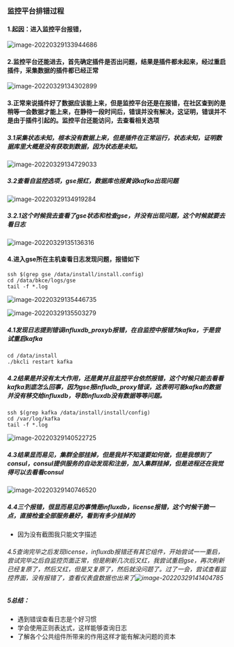 ### 监控平台排错过程

#### 1.起因：进入监控平台报错，

![image-20220329133944686](http://xwyhhhh1.test.upcdn.net/image-20220329133944686.png)



#### 2.监控平台还能进去，首先确定插件是否出问题，结果是插件都未起来，经过重启插件，采集数据的插件都已经正常

![image-20220329134302899](http://xwyhhhh1.test.upcdn.net/image-20220329134302899.png)

#### 3.正常来说插件好了数据应该能上来，但是监控平台还是在报错，在社区查到的是稍等一会数据才能上来，在静待一段时间后，错误并没有解决，这证明，错误并不是由于插件引起的。监控平台还能访问，去查看相关选项

##### 3.1采集状态未知，根本没有数据上来，但是插件在正常运行，状态未知，证明数据库里大概是没有获取到数据，因为状态是未知。

![image-20220329134729033](http://xwyhhhh1.test.upcdn.net/image-20220329134729033.png)

##### 3.2查看自监控选项，gse报红，数据库也报黄说kafka出现问题

![image-20220329134919284](http://xwyhhhh1.test.upcdn.net/image-20220329134919284.png)

##### 3.2.1这个时候我去查看了gse状态和检查gse，并没有出现问题，这个时候就要去看日志

![image-20220329135136316](http://xwyhhhh1.test.upcdn.net/image-20220329135136316.png)

#### 4.进入gse所在主机查看日志发现问题，报错如下

```shell
ssh $(grep gse /data/install/install.config)
cd /data/bkce/logs/gse
tail -f *.log
```

![image-20220329135446735](http://xwyhhhh1.test.upcdn.net/image-20220329135446735.png)

![image-20220329135503279](http://xwyhhhh1.test.upcdn.net/image-20220329135503279.png)

##### 4.1发现日志提到错误influxdb_proxyb报错，在自监控中报错为kafka，于是尝试重启kafka

```shell
cd /data/install
./bkcli restart kafka
```

##### 4.2结果是并没有太大作用，还是黄并且监控平台依然报错，这个时候只能去看看kafka到底怎么回事，因为gse报infludb_proxy错误，这表明可能kafka的数据并没有移交给influxdb，导致influxdb没有数据等等问题。

```shell
ssh $(grep kafka /data/install/install/config)
cd /var/log/kafka
tail -f *.log
```

![image-20220329140522725](http://xwyhhhh1.test.upcdn.net/image-20220329140522725.png)

##### 4.3结果显而易见，集群全部挂掉，但是我并不知道要如何做，但是我想到了consul，consul提供服务的自动发现和注册，加入集群挂掉，但是进程还在我觉得可以去看看consul

![image-20220329140746520](http://xwyhhhh1.test.upcdn.net/image-20220329140746520.png)

##### 4.4三个报错，很显而易见的事情是influxdb，license报错，这个时候干脆一点，直接检查全部服务最好，看到有多少挂掉的

- 因为没有截图我只能文字描述

###### 4.5查询完毕之后发现license，influxdb报错还有其它组件，开始尝试一一重启，尝试完毕之后自监控页面正常，但是刷新几次后又红，我尝试重启gse，再次刷新已经复原了，然后又红，但是又复原了，然后就没问题了。过了一会，尝试查看监控界面，没有报错了，查看仪表盘数据也出来了![image-20220329141404785](http://xwyhhhh1.test.upcdn.net/image-20220329141404785.png)

##### 5总结：

- 遇到错误查看日志是个好习惯
- 学会使用正则表达式，这样能够查询日志
- 了解各个公共组件所带来的作用这样才能有解决问题的资本
